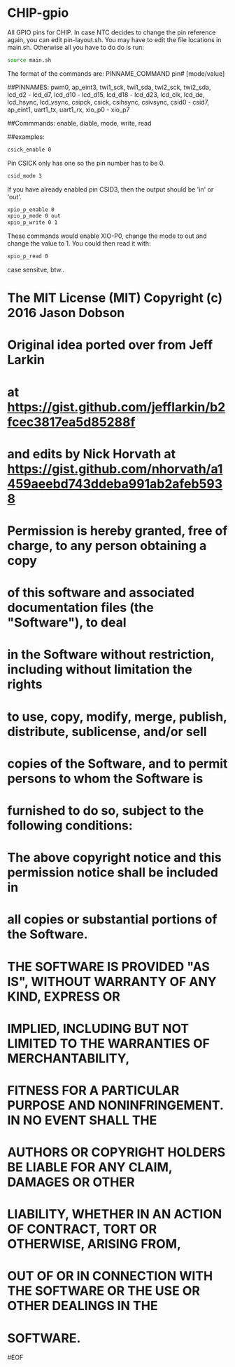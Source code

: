 # CHIP-gpio
All GPIO pins for CHIP. In case NTC decides to change the pin reference again, you can edit pin-layout.sh. You may have to edit the file locations in main.sh. Otherwise all you have to do do is run:

```bash
source main.sh
```

The format of the commands are: PINNAME_COMMAND pin# [mode/value]

##PINNAMES:
pwm0, ap_eint3, twi1_sck, twi1_sda, twi2_sck, twi2_sda, lcd_d2 - lcd_d7, lcd_d10 - lcd_d15, lcd_d18 - lcd_d23, lcd_clk, lcd_de, lcd_hsync, lcd_vsync, csipck, csick, csihsync, csivsync, csid0 - csid7, ap_eint1, uart1_tx, uart1_rx, xio_p0 - xio_p7

##Commmands:
enable, diable, mode, write, read

##examples:

```bash
csick_enable 0
```
Pin CSICK only has one so the pin number has to be 0.
```bash
csid_mode 3
```
If you have already enabled pin CSID3, then the output should be 'in' or 'out'.
```bash
xpio_p_enable 0
xpio_p_mode 0 out
xpio_p_write 0 1
```
These commands would enable XIO-P0, change the mode to out and change the value to 1. You could then read it with:
```bash
xpio_p_read 0
```

case sensitve, btw..

# The MIT License (MIT) Copyright (c) 2016 Jason Dobson
# Original idea ported over from Jeff Larkin
# at https://gist.github.com/jefflarkin/b2fcec3817ea5d85288f
# and edits by Nick Horvath at https://gist.github.com/nhorvath/a1459aeebd743ddeba991ab2afeb5938
#
# Permission is hereby granted, free of charge, to any person obtaining a copy
# of this software and associated documentation files (the "Software"), to deal
# in the Software without restriction, including without limitation the rights
# to use, copy, modify, merge, publish, distribute, sublicense, and/or sell
# copies of the Software, and to permit persons to whom the Software is
# furnished to do so, subject to the following conditions:
#
# The above copyright notice and this permission notice shall be included in
# all copies or substantial portions of the Software.
#
# THE SOFTWARE IS PROVIDED "AS IS", WITHOUT WARRANTY OF ANY KIND, EXPRESS OR
# IMPLIED, INCLUDING BUT NOT LIMITED TO THE WARRANTIES OF MERCHANTABILITY,
# FITNESS FOR A PARTICULAR PURPOSE AND NONINFRINGEMENT. IN NO EVENT SHALL THE
# AUTHORS OR COPYRIGHT HOLDERS BE LIABLE FOR ANY CLAIM, DAMAGES OR OTHER
# LIABILITY, WHETHER IN AN ACTION OF CONTRACT, TORT OR OTHERWISE, ARISING FROM,
# OUT OF OR IN CONNECTION WITH THE SOFTWARE OR THE USE OR OTHER DEALINGS IN THE
# SOFTWARE.


#EOF


